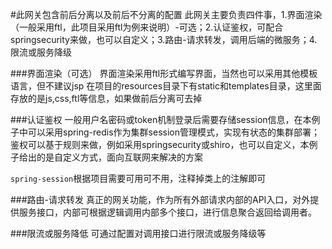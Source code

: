 #此网关包含前后分离以及前后不分离的配置
此网关主要负责四件事，1.界面渲染（一般采用ftl，此项目采用ftl为例来说明）-可选；2.认证鉴权，可配合springsecurity来做，也可以自定义；3.路由-请求转发，调用后端的微服务；4.限流或服务降级

###界面渲染（可选）
界面渲染采用ftl形式编写界面，当然也可以采用其他模板语言，但不建议jsp
在项目的resources目录下有static和templates目录，这里面存放的是js,css,ftl等信息，如果做前后分离可去掉

###认证鉴权
一般用户名密码或token机制登录后需要存储session信息，在本例子中可以采用spring-redis作为集群session管理模式，实现有状态的集群部署；鉴权可以基于规则来做，例如采用springsecurity或shiro，也可以自定义，本例子给出的是自定义方式，面向互联网来解决的方案

`spring-session`根据项目需要可用可不用，注释掉类上的注解即可

###路由-请求转发
真正的网关功能，作为所有外部请求内部的API入口，对外提供服务接口，内部可根据逻辑调用内部多个接口，进行信息聚合返回给调用者。

###限流或服务降低
可通过配置对调用接口进行限流或服务降级等